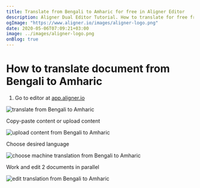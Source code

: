 ```yaml
---
title: Translate from Bengali to Amharic for free in Aligner Editor
description: Aligner Dual Editor Tutorial. How to translate for free from Bengali to Amharic. Aligner is multilingual document management platform. 
ogImage: "https://www.aligner.io/images/aligner-logo.png"
date: 2020-05-06T07:09:21+03:00
image: ../images/aligner-logo.png
onBlog: true
---
```


# How to translate document from Bengali to Amharic

1. Go to editor at [app.aligner.io](https://app.aligner.io "Aligner App web page")

![translate from Bengali to Amharic](../aligner-blank-editor.png "translate from Bengali to Amharic")

Copy-paste content or upload content

![upload content from Bengali to Amharic](../aligner-uploaded-document.png "upload content from Bengali to Amharic")

Choose desired language

![choose machine translation from Bengali to Amharic](../aligner-language-dropdown.png "choose machine translation from Bengali to Amharic")

Work and edit 2 documents in parallel

![edit translation from Bengali to Amharic](../aligner-double-sitded-editor.png "edit translation from Bengali to Amharic")

